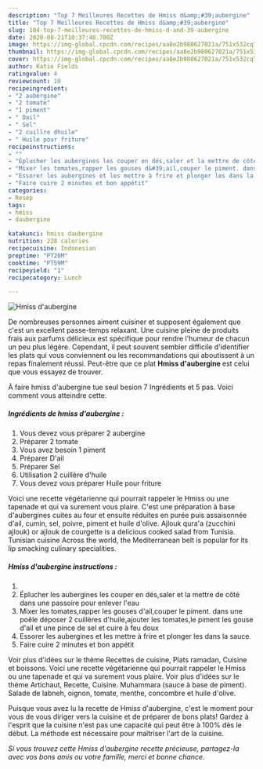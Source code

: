 ```yaml
---
description: "Top 7 Meilleures Recettes de Hmiss d&amp;#39;aubergine"
title: "Top 7 Meilleures Recettes de Hmiss d&amp;#39;aubergine"
slug: 104-top-7-meilleures-recettes-de-hmiss-d-and-39-aubergine
date: 2020-08-21T10:37:48.700Z
image: https://img-global.cpcdn.com/recipes/aa8e2b980627021a/751x532cq70/hmiss-daubergine-photo-principale-de-la-recette.jpg
thumbnail: https://img-global.cpcdn.com/recipes/aa8e2b980627021a/751x532cq70/hmiss-daubergine-photo-principale-de-la-recette.jpg
cover: https://img-global.cpcdn.com/recipes/aa8e2b980627021a/751x532cq70/hmiss-daubergine-photo-principale-de-la-recette.jpg
author: Katie Fields
ratingvalue: 4
reviewcount: 10
recipeingredient:
- "2 aubergine"
- "2 tomate"
- "1 piment"
- " Dail"
- " Sel"
- "2 cuillre dhuile"
- " Huile pour friture"
recipeinstructions:
- ""
- "Éplucher les aubergines les couper en dés,saler et la mettre de côté dans une passoire pour enlever l&#39;eau"
- "Mixer les tomates,rapper les gouses d&#39;ail,couper le piment. dans une poêle déposer 2 cuillères d&#39;huile,ajouter les tomates,le piment les gouse d&#39;ail et une pince de sel et cuire à feu doux"
- "Essorer les aubergines et les mettre à frire et plonger les dans la sauce."
- "Faire cuire 2 minutes et bon appétit"
categories:
- Resep
tags:
- hmiss
- daubergine

katakunci: hmiss daubergine 
nutrition: 228 calories
recipecuisine: Indonesian
preptime: "PT20M"
cooktime: "PT59M"
recipeyield: "1"
recipecategory: Lunch

---
```



![Hmiss d&#39;aubergine](https://img-global.cpcdn.com/recipes/aa8e2b980627021a/751x532cq70/hmiss-daubergine-photo-principale-de-la-recette.jpg)

De nombreuses personnes aiment cuisiner et supposent également que c'est un excellent passe-temps relaxant. Une cuisine pleine de produits frais aux parfums délicieux est spécifique pour rendre l'humeur de chacun un peu plus légère. Cependant, il peut souvent sembler difficile d'identifier les plats qui vous conviennent ou les recommandations qui aboutissent à un repas finalement réussi. Peut-être que ce plat <strong> Hmiss d&#39;aubergine </strong> est celui que vous essayez de trouver.

<!--inarticleads1-->

À faire hmiss d&#39;aubergine tue seul besion 7 Ingrédients et 5 pas. Voici comment vous atteindre cette.

##### Ingrédients de hmiss d&#39;aubergine :

1. Vous devez vous préparer 2 aubergine
1. Préparer 2 tomate
1. Vous avez besoin 1 piment
1. Préparer  D&#39;ail
1. Préparer  Sel
1. Utilisation 2 cuillère d&#39;huile
1. Vous devez vous préparer  Huile pour friture


Voici une recette végétarienne qui pourrait rappeler le Hmiss ou une tapenade et qui va surement vous plaire. C&#39;est une préparation à base d&#39;aubergines cuites au four et ensuite réduites en purée puis assaisonnée d&#39;ail, cumin, sel, poivre, piment et huile d&#39;olive. Ajlouk qura&#39;a (zucchini ajlouk) or ajlouk de courgette is a delicious cooked salad from Tunisia. Tunisian cuisine Across the world, the Mediterranean belt is popular for its lip smacking culinary specialities. 

<!--inarticleads2-->

##### Hmiss d&#39;aubergine instructions :

1. 
1. Éplucher les aubergines les couper en dés,saler et la mettre de côté dans une passoire pour enlever l&#39;eau
1. Mixer les tomates,rapper les gouses d&#39;ail,couper le piment. dans une poêle déposer 2 cuillères d&#39;huile,ajouter les tomates,le piment les gouse d&#39;ail et une pince de sel et cuire à feu doux
1. Essorer les aubergines et les mettre à frire et plonger les dans la sauce.
1. Faire cuire 2 minutes et bon appétit


Voir plus d&#39;idées sur le thème Recettes de cuisine, Plats ramadan, Cuisine et boissons. Voici une recette végétarienne qui pourrait rappeler le Hmiss ou une tapenade et qui va surement vous plaire. Voir plus d&#39;idées sur le thème Artichaut, Recette, Cuisine. Muhammara (sauce à base de piment). Salade de labneh, oignon, tomate, menthe, concombre et huile d&#39;olive. 

<!--inarticleads1-->

<p>
Puisque vous avez lu la recette de Hmiss d&#39;aubergine, c'est le moment pour vous de vous diriger vers la cuisine et de préparer de bons plats! Gardez à l'esprit que la cuisine n'est pas une capacité qui peut être à 100% dès le début. La méthode est nécessaire pour maîtriser l'art de la cuisine.
</p>

<p>
<i>Si vous trouvez cette Hmiss d&#39;aubergine recette précieuse, partagez-la avec vos bons amis ou votre famille, merci et bonne chance.</i>
</p>
